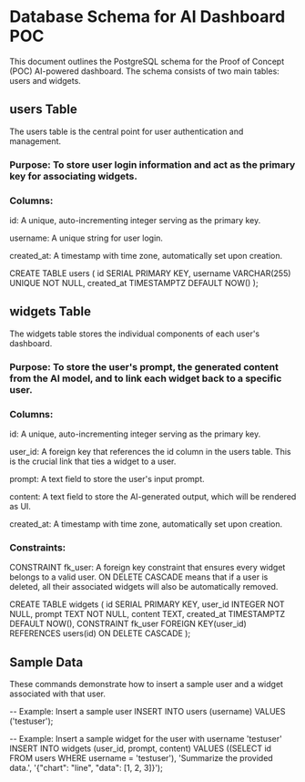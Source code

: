 # Database Schema for AI Dashboard POC
This document outlines the PostgreSQL schema for the Proof of Concept (POC) AI-powered dashboard. The schema consists of two main tables: users and widgets.

## users Table
The users table is the central point for user authentication and management.

### Purpose: To store user login information and act as the primary key for associating widgets.

### Columns:

id: A unique, auto-incrementing integer serving as the primary key.

username: A unique string for user login.

created_at: A timestamp with time zone, automatically set upon creation.

CREATE TABLE users (
    id SERIAL PRIMARY KEY,
    username VARCHAR(255) UNIQUE NOT NULL,
    created_at TIMESTAMPTZ DEFAULT NOW()
);

## widgets Table
The widgets table stores the individual components of each user's dashboard.

### Purpose: To store the user's prompt, the generated content from the AI model, and to link each widget back to a specific user.

### Columns:

id: A unique, auto-incrementing integer serving as the primary key.

user_id: A foreign key that references the id column in the users table. This is the crucial link that ties a widget to a user.

prompt: A text field to store the user's input prompt.

content: A text field to store the AI-generated output, which will be rendered as UI.

created_at: A timestamp with time zone, automatically set upon creation.

### Constraints:

CONSTRAINT fk_user: A foreign key constraint that ensures every widget belongs to a valid user. ON DELETE CASCADE means that if a user is deleted, all their associated widgets will also be automatically removed.

CREATE TABLE widgets (
    id SERIAL PRIMARY KEY,
    user_id INTEGER NOT NULL,
    prompt TEXT NOT NULL,
    content TEXT,
    created_at TIMESTAMPTZ DEFAULT NOW(),
    CONSTRAINT fk_user
        FOREIGN KEY(user_id)
            REFERENCES users(id)
            ON DELETE CASCADE
);

## Sample Data
These commands demonstrate how to insert a sample user and a widget associated with that user.

-- Example: Insert a sample user
INSERT INTO users (username) VALUES ('testuser');

-- Example: Insert a sample widget for the user with username 'testuser'
INSERT INTO widgets (user_id, prompt, content) VALUES
    ((SELECT id FROM users WHERE username = 'testuser'), 'Summarize the provided data.', '{"chart": "line", "data": [1, 2, 3]}');
